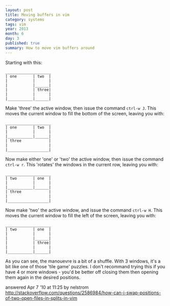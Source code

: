 ```yaml
---
layout: post
title: Moving buffers in vim
category: systems
tags: vim
year: 2013
month: 6
day: 3
published: true
summary: How to move vim buffers around
---
```

Starting with this:

```
____________________
| one       | two  |
|           |      |
|           |______|
|           | three|
|           |      |
|___________|______|
```

Make 'three' the active window, then issue the command ``ctrl-w J``. This moves the current window to fill the bottom of the screen, leaving you with:

```
____________________
| one       | two  |
|           |      |
|___________|______|
| three            |
|                  |
|__________________|
```

Now make either 'one' or 'two' the active window, then issue the command ``ctrl-w r``. This 'rotates' the windows in the current row, leaving you with:

```
____________________
| two       | one  |
|           |      |
|___________|______|
| three            |
|                  |
|__________________|
```

Now make 'two' the active window, and issue the command ``ctrl-w H``. This moves the current window to fill the left of the screen, leaving you with:

```
____________________
| two       | one  |
|           |      |
|           |______|
|           | three|
|           |      |
|___________|______|
```

As you can see, the manouevre is a bit of a shuffle. With 3 windows, it's a bit like one of those 'tile game' puzzles. I don't recommand trying this if you have 4 or more windows - you'd be better off closing them then opening them again in the desired positions. 

answered Apr 7 '10 at 11:25 by nelstrom
http://stackoverflow.com/questions/2586984/how-can-i-swap-positions-of-two-open-files-in-splits-in-vim

